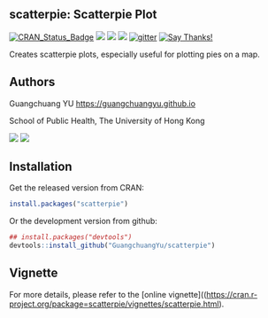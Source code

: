 <!-- README.md is generated from README.Rmd. Please edit that file -->
scatterpie: Scatterpie Plot
---------------------------

[![CRAN\_Status\_Badge](http://www.r-pkg.org/badges/version/scatterpie?color=green)](https://cran.r-project.org/package=scatterpie) ![](http://cranlogs.r-pkg.org/badges/grand-total/scatterpie?color=green) ![](http://cranlogs.r-pkg.org/badges/scatterpie?color=green) ![](http://cranlogs.r-pkg.org/badges/last-week/scatterpie?color=green) [![gitter](https://img.shields.io/badge/GITTER-join%20chat-green.svg)](https://gitter.im/GuangchuangYu/Bioinformatics) [![Say Thanks!](https://img.shields.io/badge/Say%20Thanks-!-1EAEDB.svg)](https://saythanks.io/to/GuangchuangYu)

Creates scatterpie plots, especially useful for plotting pies on a map.

Authors
-------

Guangchuang YU <https://guangchuangyu.github.io>

School of Public Health, The University of Hong Kong

[![](https://img.shields.io/badge/follow%20me%20on-微信-green.svg?style=flat)](https://guangchuangyu.github.io/blog_images/biobabble.jpg) [![](https://img.shields.io/badge/打赏-支付宝/微信-green.svg?style=flat)](https://guangchuangyu.github.io/blog_images/pay_qrcode.png)

Installation
------------

Get the released version from CRAN:

``` r
install.packages("scatterpie")
```

Or the development version from github:

``` r
## install.packages("devtools")
devtools::install_github("GuangchuangYu/scatterpie")
```

Vignette
--------

For more details, please refer to the \[online vignette\]((<https://cran.r-project.org/package=scatterpie/vignettes/scatterpie.html>).
